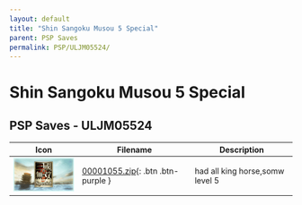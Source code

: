 ```yaml
---
layout: default
title: "Shin Sangoku Musou 5 Special"
parent: PSP Saves
permalink: PSP/ULJM05524/
---
```

# Shin Sangoku Musou 5 Special

## PSP Saves - ULJM05524

| Icon | Filename | Description |
|------|----------|-------------|
| ![Shin Sangoku Musou 5 Special](ICON0.PNG) | [00001055.zip](00001055.zip){: .btn .btn-purple } | had all king horse,somw level 5 |
